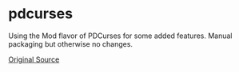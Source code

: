 # pdcurses

Using the Mod flavor of PDCurses for some added features. Manual packaging but otherwise no changes.

[Original Source](https://github.com/Bill-Gray/PDCursesMod)


